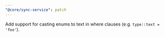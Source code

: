 ```yaml
---
"@core/sync-service": patch
---
```


Add support for casting enums to text in where clauses (e.g. `type::text = 'foo'`).
